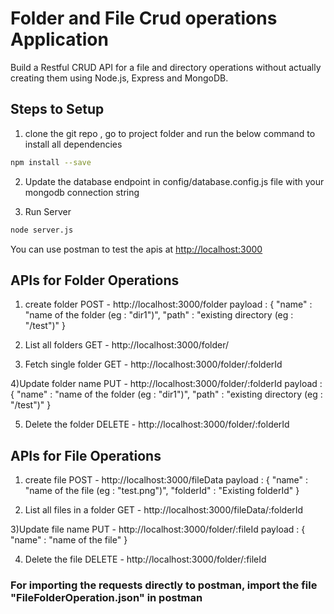 # Folder and File Crud operations Application

Build a Restful CRUD API for a file and directory operations without actually creating them  using Node.js, Express and MongoDB.


## Steps to Setup

1. clone the git repo ,  go to project folder and run the below command to install all dependencies

```bash
npm install --save
```

2. Update the database endpoint in config/database.config.js file with your mongodb connection string

3. Run Server

```bash
node server.js
```

You can use postman to test  the apis at <http://localhost:3000>


## APIs for Folder Operations

1) create folder 
POST - http://localhost:3000/folder
payload : 
{
    "name" : "name of the folder (eg :  "dir1")",
    "path" : "existing directory (eg : "/test")"
}

2) List all folders
GET - http://localhost:3000/folder/

3) Fetch single folder 
GET - http://localhost:3000/folder/:folderId

4)Update folder name 
PUT - http://localhost:3000/folder/:folderId
payload : 
{
    "name" : "name of the folder (eg :  "dir1")",
    "path" : "existing directory (eg : "/test")"
}

5) Delete the folder
DELETE - http://localhost:3000/folder/:folderId

## APIs for File Operations

1) create file 
POST - http://localhost:3000/fileData
payload : 
{
    "name" : "name of the file (eg :  "test.png")",
    "folderId" : "Existing folderId"
}

2) List all files in a folder
GET - http://localhost:3000/fileData/:folderId



3)Update file name 
PUT - http://localhost:3000/folder/:fileId
payload : 
{
    "name" : "name of the file"
}

4) Delete the file
DELETE - http://localhost:3000/folder/:fileId


### For importing the requests directly to postman, import the file "FileFolderOperation.json" in postman 

